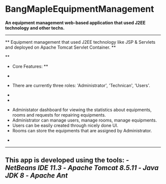 # BangMapleEquipmentManagement
**An equipment management web-based application that used J2EE technology and other techs.**

------
**
Equipment management that used J2EE technology like JSP & Servlets and deployed on Apache Tomcat Servlet Container.
**

**
- Core Features:
**

*
- There are currently three roles: 'Administrator', 'Technican', 'Users'.
*

*
- Administator dashboard for viewing the statistics about equipments, rooms and requests for repairing equipments.
- Administrator can manage users, manage rooms, manage equipments.
- Users can be easily created through nicely done UI.
- Rooms can store the equipments that are assigned by Administrator.
*

---
**This app is developed using the tools:**
*- NetBeans IDE 11.3*
*- Apache Tomcat 8.5.11*
*- Java JDK 8*
*- Apache Ant*
----
